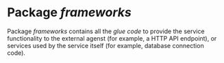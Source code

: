 # Package *frameworks*

Package *frameworks* contains all the _glue code_ to provide the service functionality to the external agenst (for example, a HTTP API endpoint), or services used by the service itself (for example, database connection code).
